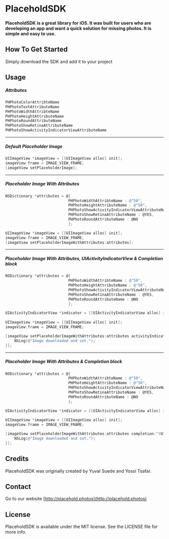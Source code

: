 # PlaceholdSDK

#### PlaceholdSDK is a great library for iOS. It was built for users who are developing an app and want a quick solution for missing photos. It is simple and easy to use.

## How To Get Started
Simply download the SDK and add it to your project



## Usage

##### Attributes

```objectivec
PHPhotoColorAttribteName
PHPhotoTextAttributeName
PHPhotoWidthAttribteName
PHPhotoHeightAttributeName
PHPhotoRoundAttributeName
PHPhotoShowRetinaAttributeName
PHPhotoShowActivityIndicatorViewAttributeName
```

---

##### Default Placeholder Image

```objective-c
UIImageView *imageView = [[UIImageView alloc] init];
imageView.frame = IMAGE_VIEW_FRAME;
[imageView setPlaceholderImage];
```

---

##### Placeholder Image With Attributes

```objective-c
NSDictionary *attributes = @{
                            PHPhotoWidthAttribteName : @"50",
                            PHPhotoHeightAttributeName : @"50",
                            PHPhotoShowActivityIndicatorViewAttributeName : @YES,
                            PHPhotoShowRetinaAttributeName : @YES,
                            PHPhotoRoundAttributeName : @NO
                            };

UIImageView *imageView = [[UIImageView alloc] init];
imageView.frame = IMAGE_VIEW_FRAME;
[imageView setPlaceholderImageWithAttributes:attributes];
```

---

##### Placeholder Image With Attributes, UIActivityIndicatorView & Completion block

```objective-c
NSDictionary *attributes = @{
                            PHPhotoWidthAttribteName : @"50",
                            PHPhotoHeightAttributeName : @"50",
                            PHPhotoShowActivityIndicatorViewAttributeName : @YES,
                            PHPhotoShowRetinaAttributeName : @YES,
                            PHPhotoRoundAttributeName : @NO
                            };

UIActivityIndicatorView *indicator = [[UIActivityIndicatorView alloc] init];
    
UIImageView *imageView = [[UIImageView alloc] init];
imageView.frame = IMAGE_VIEW_FRAME;

[imageView setPlaceholderImageWithAttributes:attributes activityIndicatorView:indicator completion:^(UIImage *image, NSError *error) {
	NSLog(@"Image downloaded and set.");
}];
```

---

##### Placeholder Image With Attributes & Completion block

```objective-c
NSDictionary *attributes = @{
                            PHPhotoWidthAttribteName : @"50",
                            PHPhotoHeightAttributeName : @"50",
                            PHPhotoShowActivityIndicatorViewAttributeName : @YES,
                            PHPhotoShowRetinaAttributeName : @YES,
                            PHPhotoRoundAttributeName : @NO
                            };

UIActivityIndicatorView *indicator = [[UIActivityIndicatorView alloc] init];
    
UIImageView *imageView = [[UIImageView alloc] init];
imageView.frame = IMAGE_VIEW_FRAME;

[imageView setPlaceholderImageWithAttributes:attributes completion:^(UIImage *image, NSError *error) {
    NSLog(@"Image downloaded and set.");
}];
```

## Credits

PlaceholdSDK was originally created by Yuval Suede and Yossi Tsafar.

## Contact

Go to our website [http://placehold.photos](http://placehold.photos)

## License

PlaceholdSDK is available under the MIT license. See the LICENSE file for more info.